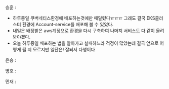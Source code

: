 승훈 :
- 하루종일 쿠버네티스환경에 배포하는것에만 매달렸다ㅠㅠㅠ 그래도 결국 EKS클러스터 환경에 Account-service를 배포해 볼 수 있었다.
- 내일은 배정받은 aws계정으로 환경을 다시 구축하여 나머지 서비스도 다 같이 올려봐야겠다.
- 오늘 하루종일 배포하는 법을 알아가고 실패하느라 걱정이 많았는데 결국 앞으로 어떻게 될 지 모르지만 일단은! 잘되서 다행이다

은송 :

명호 :

민재 :
